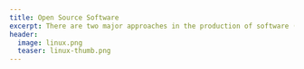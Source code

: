 ```yaml
---
title: Open Source Software
excerpt: There are two major approaches in the production of software (open-source and proprietary), which have co-existed and have created hybrid forms of software, which take advantage of the complementary strengths.
header:
  image: linux.png
  teaser: linux-thumb.png
---
```

